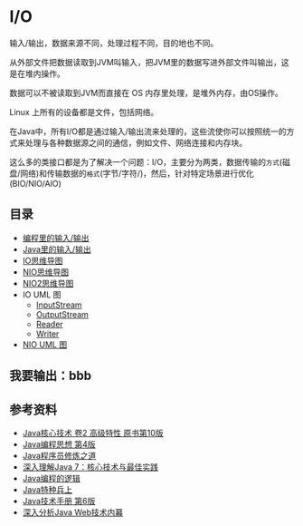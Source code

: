 #   I/O

输入/输出，数据来源不同，处理过程不同，目的地也不同。

从外部文件把数据读取到JVM叫输入，把JVM里的数据写进外部文件叫输出，这是在堆内操作。

数据可以不被读取到JVM而直接在 OS 内存里处理，是堆外内存，由OS操作。

Linux 上所有的设备都是文件，包括网络。

在Java中，所有I/O都是通过输入/输出流来处理的，这些流使你可以按照统一的方式来处理与各种数据源之间的通信，例如文件、网络连接和内存块。

这么多的类接口都是为了解决一个问题：I/O，主要分为两类，数据传输的`方式`(磁盘/网络)和传输数据的`格式`(字节/字符/)，然后，针对特定场景进行优化(BIO/NIO/AIO)



##  目录
-   [编程里的输入/输出](http://assets.processon.com/chart_image/5de475dae4b0d1f8f2c71681.png)
-   [Java里的输入/输出](http://assets.processon.com/chart_image/5ba305fce4b0534c9be411a6.png)
-   [IO思维导图](http://assets.processon.com/chart_image/5df5c25be4b004cc9a304392.png)
-   [NIO思维导图](http://assets.processon.com/chart_image/5df5c31ae4b0cfc88c3831c0.png)
-   [NIO2思维导图](http://assets.processon.com/chart_image/5df5c378e4b06f5f145b8be2.png)
-   IO UML 图
    -   [InputStream](http://assets.processon.com/chart_image/5df5ca0fe4b06f5f145b92c3.png)
    -   [OutputStream](http://assets.processon.com/chart_image/5dfa41ebe4b010171a4c8665.png)
    -   [Reader](http://assets.processon.com/chart_image/5dfb7b90e4b0fa593e07d4f1.png)
    -   [Writer](http://assets.processon.com/chart_image/5dfb7f06e4b06c8b0bb66673.png)
-   [NIO UML 图](http://assets.processon.com/chart_image/5dfe1404e4b0250e8ae62d94.png)


##  我要输出：bbb


##  参考资料
-   [Java核心技术 卷2 高级特性 原书第10版](books/b001/README.md)
-   [Java编程思想 第4版](books/b002/README.md)
-   [Java程序员修炼之道](books/b003/README.md)
-   [深入理解Java 7：核心技术与最佳实践](books/b004/README.md)
-   [Java编程的逻辑](books/b005/README.md)
-   [Java特种兵上](books/b006/README.md)
-   [Java技术手册 第6版](books/b007/README.md)
-   [深入分析Java Web技术内幕](books/b008/README.md)




